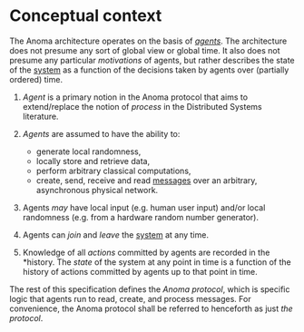 # Conceptual context

The Anoma architecture operates on the basis of
*[agents](../glossary.md#agents)*. The architecture does not presume any sort of
global view or global time. It also does not presume any particular
_motivations_ of agents, but rather describes the state of the
[system](../glossary.md#system) as a function of the decisions taken by agents
over (partially ordered) time. 

1. *Agent* is a primary notion in the Anoma protocol that aims to extend/replace
   the notion of _process_ in the Distributed Systems literature.

2. _Agents_ are assumed to have the ability to:
   - generate local randomness, 
   - locally store and retrieve data, 
   - perform arbitrary classical computations, 
   - create, send, receive and read [messages](../glossary.md#message) over an
     arbitrary, asynchronous physical network.
   

2. Agents _may_ have local input (e.g. human user input) and/or local randomness
   (e.g. from a hardware random number generator).

3. Agents can _join_ and _leave_ the [system](./../glossary.md#system) at any
   time.

4. Knowledge of all *actions* committed by agents are recorded in the *history.
   The *state* of the system at any point in time is a function of the history
    of actions committed by agents up to that point in time.

<!-- 
We can use Juvix syntax instead of Haskell syntax for the following snippets. I'm commenting
this out as I don't see they add much clarity to the spec, (at least not now)

```juvix

```haskell
type Agent

class Monad m => AgentContext m where
    random :: Finite a => m a

    set :: ByteString -> ByteString -> m ()
    get :: ByteString -> m (Maybe ByteString)
```

 -->

The rest of this specification defines the _Anoma protocol_, which is specific logic that agents run to read, create, and process messages. For convenience, the Anoma protocol shall be referred to henceforth as just _the protocol_.

<!-- 

```haskell
type Protocol
```

 -->
